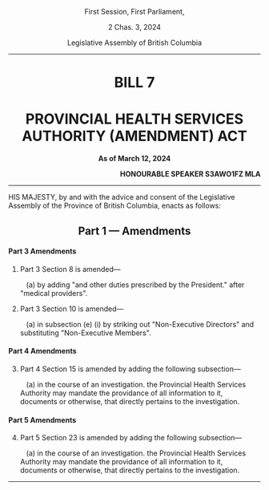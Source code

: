 <div align="center">

First Session, First Parliament,

2 Chas. 3, 2024

Legislative Assembly of British Columbia

<hr/>

<h1>BILL 7</h1>
<h1>PROVINCIAL HEALTH SERVICES AUTHORITY (AMENDMENT) ACT</h1>

**As of March 12, 2024**

</div>

<div align="right">

**HONOURABLE SPEAKER S3AWO1FZ MLA**<br/>

</div>

<hr/>

HIS MAJESTY, by and with the advice and consent of the Legislative Assembly of the Province of British Columbia, enacts as follows:

<div align="center">
<h2>Part 1 — Amendments</h2>
</div>

#### Part 3 Amendments

1. Part 3 Section 8 is amended— 

    &nbsp;&nbsp;&nbsp;(a) by adding "and other duties prescribed by the President." after "medical providers".

2. Part 3 Section 10 is amended— 

    &nbsp;&nbsp;&nbsp;(a) in subsection (e) (i) by striking out "Non-Executive Directors" and substituting "Non-Executive Members".

#### Part 4 Amendments

3. Part 4 Section 15 is amended by adding the following subsection—

    &nbsp;&nbsp;&nbsp;(a) in the course of an investigation. the Provincial Health Services Authority may mandate the providance of all information to it, documents or otherwise, that directly pertains to the investigation.

#### Part 5 Amendments

4. Part 5 Section 23 is amended by adding the following subsection—

    &nbsp;&nbsp;&nbsp;(a) in the course of an investigation. the Provincial Health Services Authority may mandate the providance of all information to it, documents or otherwise, that directly pertains to the investigation.

<hr/>
<div align="center">
